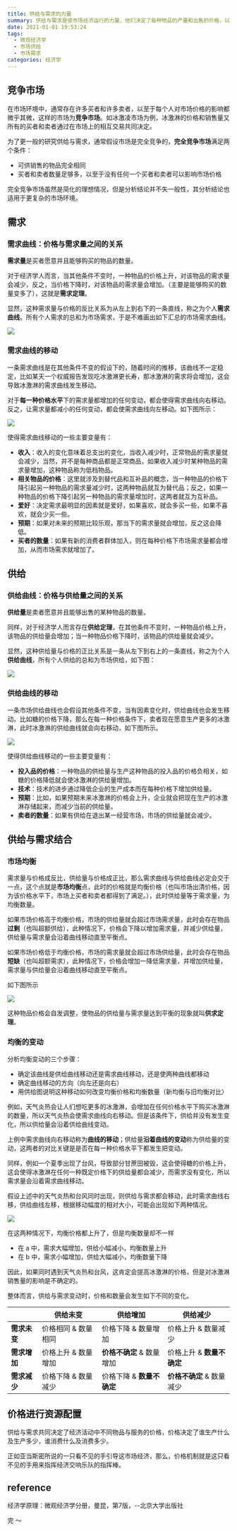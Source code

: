 ```yaml
---
title: 供给与需求的力量
summary: 供给与需求是使市场经济运行的力量，他们决定了每种物品的产量和出售的价格，以此来进行资源配置。
date: 2021-01-01 19:53:24
tags:
  - 微观经济学
  - 市场供给
  - 市场需求
categories: 经济学
---
```


## 竞争市场

在市场环境中，通常存在许多买者和许多卖者，以至于每个人对市场价格的影响都微乎其微，这样的市场为**竞争市场**。如冰激凌市场为例，冰激淋的价格和销售量又所有的买者和卖者通过在市场上的相互交易共同决定。

为了更一般的研究供给与需求，通常假设市场是完全竞争的，**完全竞争市场**满足两个条件：

- 可供销售的物品完全相同
- 买者和卖者数量足够多，以至于没有任何一个买者和卖者可以影响市场价格

完全竞争市场虽然是简化的理想情况，但是分析结论并不失一般性，其分析结论也适用于更复杂的市场环境。

## 需求

### 需求曲线：价格与需求量之间的关系

**需求量**是买者愿意并且能够购买的物品的数量。

对于经济学人而言，当其他条件不变时，一种物品的价格上升，对该物品的需求量会减少，反之，当价格下降时，对该物品的需求量会增加。（主要是能够购买的数量变多了），这就是**需求定理**。

显然，这种需求量与价格的反比关系为从左上到右下的一条直线，称之为个人**需求曲线**。所有个人需求的总和为市场需求，于是不难画出如下汇总的市场需求曲线。

![](demand.png)

### 需求曲线的移动

一条需求曲线是在其他条件不变的假设下的，随着时间的推移，该曲线不一定稳定，比如某天一个权威报告发现吃冰激淋更长寿，那冰激淋的需求将会增加，这会导致冰激淋的需求曲线发生移动。

对于**每一种价格水平**下的需求量都增加的任何变动，都会使得需求曲线向右移动。反之，让需求量都减小的任何变动，都会使需求曲线向左移动。如下图所示：

![](demand_move.png)

使得需求曲线移动的一些主要变量有：

- **收入**：收入的变化意味着总支出的变化，当收入减少时，正常物品的需求量就会减少，当然，并不是每种商品都是正常商品，如果收入减少时某种物品的需求量增加，这种物品称为低档物品。
- **相关物品的价格**：这里就涉及到替代品和互补品的概念，当一种物品的价格下降引起另一种物品的需求量减少时，这两种物品就互为替代品；反之，如果一种物品的价格下降引起另一种物品的需求量增加时，这两者就互为互补品。
- **爱好**：决定需求最明显的因素就是爱好，如果喜欢，就会多买一些，如果不喜欢，就会少买一些。
- **预期**：如果对未来的预期比较乐观，那当下的需求量就会增加，反之这会降低。
- **买者的数量**：如果有新的消费者群体加入，则在每种价格下市场需求量都会增加，从而市场需求就增加了。

## 供给

### 供给曲线：价格与供给量之间的关系

**供给量**是卖者愿意并且能够出售的某种物品的数量。

同样，对于经济学人而言存在**供给定理**，在其他条件不变时，一种物品价格上升，该物品的供给量会增加；当一种物品价格下降时，该物品的供给量就会减少。

显然，这种供给量与价格的正比关系是一条从左下到右上的一条直线，称之为个人**供给曲线**，所有个人供给的总和为市场供给，如下图：

![](supply.png)

### 供给曲线的移动

一条市场供给曲线也会假设其他条件不变，当有因素变化时，供给曲线也会发生移动。比如糖的价格下降，那么在每一种价格条件下，卖者现在愿意生产更多的冰激淋，此时冰激淋的供给曲线就会向右移动，如下图所示。

![](supply_move.png)

使得供给曲线移动的一些主要变量有：

- **投入品的价格**：一种物品的供给量与生产这种物品的投入品的价格负相关，如糖的价格降低就会使冰激淋的供给量增加。
- **技术**：技术的进步通过降低企业的生产成本而在每种价格下增加供给量。
- **预期**：比如，如果预期未来冰激淋的价格会上升，企业就会把现在生产的冰激淋存储起来，而减少当前的供给量。
- **卖者的数量**：如果有供给在退出某一经营市场，市场的供给量就会减少。

## 供给与需求结合

### 市场均衡

需求量与价格成反比，供给量与价格成正比，那么需求曲线与供给曲线必定会交于一点，这个点就是**市场均衡**点，此时的价格就是均衡价格（也叫市场出清价格，因为该价格水平下，市场上买者和卖者都得到了满足。），此时供给量等于需求量，为均衡数量。

如果市场价格高于均衡价格，市场的供给量就会超过市场需求量，此时会存在物品**过剩**（也叫超额供给），此种情况下，价格会下降以增加需求量，并减少供给量，供给量与需求量会沿着曲线移动直至平衡点。

如果市场价格低于均衡价格，市场的需求量就会超过市场供给量，此时会存在物品**短缺**（也叫超额需求），此种情况下，价格会增加一降低需求量，并增加供给量，需求量与供给量会沿着曲线移动直至平衡点。

如下图所示

![](supply_and_demand.png)

这种物品价格会自发调整，使物品的供给量与需求量达到平衡的现象就叫**供求定理**。

### 均衡的变动

分析均衡变动的三个步骤：

- 确定该曲线是供给曲线移动还是需求曲线移动，还是使两种曲线都移动
- 确定曲线移动的方向（向左还是向右）
- 用供给图说明这种移动如何改变均衡价格和均衡数量（新均衡与旧均衡对比）

例如，天气炎热会让人们想吃更多的冰激淋，会增加在任何价格水平下购买冰激淋的数量，所以天气炎热会使需求曲线向右移动。但是该条件下，供给并没有发生变化，所以供给量会沿着供给曲线变动。

上例中需求曲线向右移动称为**曲线的移动**；供给量**沿着曲线的变动**称为供给量的变动，这两者的对比关键是是否在每一种价格水平下都发生把变动。

同样，例如一个夏季出现了台风，导致部分甘蔗田被毁，这会使得糖的价格上升，这会使得冰激淋在任何一种既定价格下的供给量都会减少，而需求没有变化，所以需求量会沿着需求曲线移动。

假设上述中的天气炎热和台风同时出现，则供给与需求都会移动，此时需求曲线右移，供给曲线左移，根据移动幅度的相对大小，可能会出现如下两种情况。

![](supply_and_demand_move.png)

 在这两种情况下，均衡价格都上升了，但是均衡数量却不一样

- 在 a 中，需求大幅增加，供给小幅减小，均衡数量上升
- 在 b 中，需求小幅增加，供给大幅减小，均衡数量下降

因此，如果同时遇到天气炎热和台风，这肯定会提高冰激淋的价格，但是对冰激淋销售量的影响是不确定的。

整体而言，供给与需求变动时，价格和数量会发生如下不同的变化。

|              | 供给未变            | 供给增加                  | 供给减少                  |
| ------------ | ------------------- | ------------------------- | ------------------------- |
| **需求未变** | 价格相同 & 数量相同 | 价格下降 & 数量增加       | 价格上升 & 数量减少       |
| **需求增加** | 价格上升 & 数量增加 | **价格不确定** & 数量增加 | 价格上升 & **数量不确定** |
| **需求减少** | 价格下降 & 数量减少 | 价格下降 & **数量不确定** | **价格不确定** & 数量减少 |

## 价格进行资源配置

供给与需求共同决定了经济活动中不同物品与服务的价格，价格决定了谁生产什么及生产多少，谁消费什么及消费多少。

正如亚当斯密所说的一只看不见的手引导这市场经济，那么，价格机制就是这只看不见的手用来指挥经济交响乐队的指挥棒。

## reference 

经济学原理：微观经济学分册，曼昆，第7版，--北京大学出版社


完 ～

